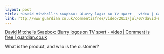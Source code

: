 ```yaml
--- 
layout: post
title: "David Mitchell's Soapbox: Blurry logos on TV sport - video | Comment is free | guardian.co.uk"
link: http://www.guardian.co.uk/commentisfree/video/2011/jul/07/david-mitchell-soapbox-blurry-logos-video
---
```

<a href=
"http://www.guardian.co.uk/commentisfree/video/2011/jul/07/david-mitchell-soapbox-blurry-logos-video">
David Mitchells Soapbox: Blurry logos on TV sport - video | Comment
is free | guardian.co.uk</a>

<p>What is the product, and who is the customer?</p>
